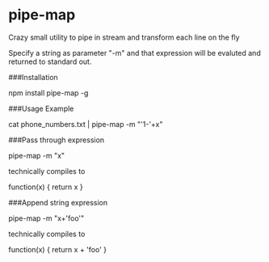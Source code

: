 pipe-map
========

Crazy small utility to pipe in stream and transform each line on the fly

Specify a string as parameter "-m" and that expression will be evaluted and returned to standard out.  

###Installation

  npm install pipe-map -g

###Usage Example

  cat phone_numbers.txt | pipe-map -m "'1-'+x"

###Pass through expression

  pipe-map -m "x"

  technically compiles to

  function(x) { return x }

###Append string expression

  pipe-map -m "x+'foo'"

  technically compiles to

  function(x) { return x + 'foo' }
  
  
